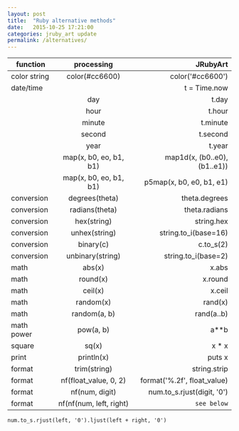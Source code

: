 ```yaml
---
layout: post
title:  "Ruby alternative methods"
date:   2015-10-25 17:21:00
categories: jruby_art update
permalink: /alternatives/
---
```


|function       |  processing          |  JRubyArt       |
|----------     |:-------------:       |------:          |
|color string   |color(#cc6600)        |color('#cc6600') |
|date/time      |                      |t = Time.now     |
|               |day                   |t.day            |
|               |hour                  |t.hour           |
|               |minute                |t.minute         |
|               |second                |t.second         |
|               |year                  |t.year           |
|               |map(x, b0, eo, b1, b1)|map1d(x, (b0..e0), (b1..e1))|
|               |map(x, b0, eo, b1, b1)|p5map(x, b0, e0, b1, e1)|
|conversion     |degrees(theta)        |theta.degrees    |
|conversion     |radians(theta)        |theta.radians    |
|conversion     |hex(string)           |string.hex       |
|conversion     |unhex(string)         |string.to_i(base=16)|
|conversion     |binary(c)             |c.to_s(2)        |
|conversion     |unbinary(string)      |string.to_i(base=2)|
|math           |abs(x)                |x.abs            |
|math           |round(x)              |x.round          |
|math           |ceil(x)               |x.ceil           |
|math           |random(x)             |rand(x)          |
|math           |random(a, b)          |rand(a..b)       |
|math power     |pow(a, b)             |a**b             |
|square         |sq(x)                 |x * x            |
|print          |println(x)            |puts x           |
|format         |trim(string)          |string.strip     |
|format         |nf(float_value, 0, 2) |format('%.2f', float_value)|
|format         |nf(num, digit)        |num.to_s.rjust(digit, '0')|
|format         |nf(nf(num, left, right)|`see below`     |

`num.to_s.rjust(left, '0').ljust(left + right, '0')`